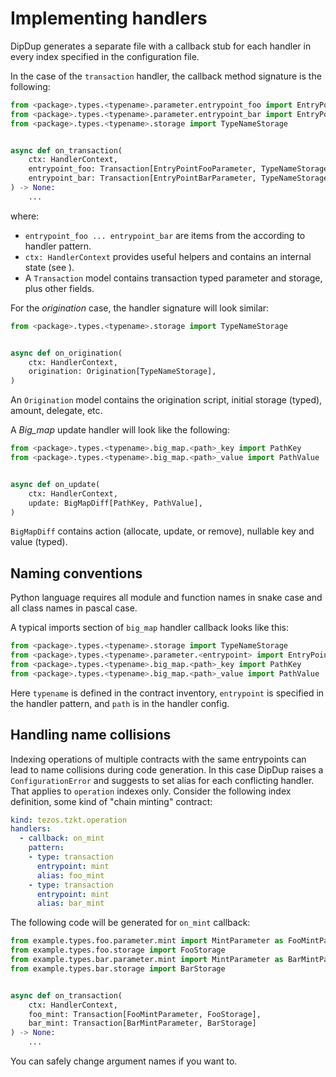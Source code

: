 # Implementing handlers

DipDup generates a separate file with a callback stub for each handler in every index specified in the configuration file.

In the case of the `transaction` handler, the callback method signature is the following:

<!-- FIXME: Includes -->

```python
from <package>.types.<typename>.parameter.entrypoint_foo import EntryPointFooParameter
from <package>.types.<typename>.parameter.entrypoint_bar import EntryPointBarParameter
from <package>.types.<typename>.storage import TypeNameStorage


async def on_transaction(
    ctx: HandlerContext,
    entrypoint_foo: Transaction[EntryPointFooParameter, TypeNameStorage],
    entrypoint_bar: Transaction[EntryPointBarParameter, TypeNameStorage]
) -> None:
    ...
```

where:

* `entrypoint_foo ... entrypoint_bar` are items from the according to handler pattern.
* `ctx: HandlerContext` provides useful helpers and contains an internal state (see ).
* A `Transaction` model contains transaction typed parameter and storage, plus other fields.

For the _origination_ case, the handler signature will look similar:

```python
from <package>.types.<typename>.storage import TypeNameStorage


async def on_origination(
    ctx: HandlerContext,
    origination: Origination[TypeNameStorage],
)
```

An `Origination` model contains the origination script, initial storage (typed), amount, delegate, etc.

A _Big\_map_ update handler will look like the following:

```python
from <package>.types.<typename>.big_map.<path>_key import PathKey
from <package>.types.<typename>.big_map.<path>_value import PathValue


async def on_update(
    ctx: HandlerContext,
    update: BigMapDiff[PathKey, PathValue],
)
```

`BigMapDiff` contains action (allocate, update, or remove), nullable key and value (typed).

<!--
TODO: Rewrite

> 💡 **TIP**
>
> If you use index templates, your callback methods will be reused for potentially different contract addresses. DipDup checks that all those contracts have the same `typename` and raise an error otherwise.
-->

## Naming conventions

Python language requires all module and function names in snake case and all class names in pascal case.

A typical imports section of `big_map` handler callback looks like this:

```python
from <package>.types.<typename>.storage import TypeNameStorage
from <package>.types.<typename>.parameter.<entrypoint> import EntryPointParameter
from <package>.types.<typename>.big_map.<path>_key import PathKey
from <package>.types.<typename>.big_map.<path>_value import PathValue
```

Here `typename` is defined in the contract inventory, `entrypoint` is specified in the handler pattern, and `path` is in the handler config.

## Handling name collisions

Indexing operations of multiple contracts with the same entrypoints can lead to name collisions during code generation. In this case DipDup raises a `ConfigurationError` and suggests to set alias for each conflicting handler. That applies to `operation` indexes only. Consider the following index definition, some kind of "chain minting" contract:

```yaml
kind: tezos.tzkt.operation
handlers:
  - callback: on_mint
    pattern:
    - type: transaction
      entrypoint: mint
      alias: foo_mint
    - type: transaction
      entrypoint: mint
      alias: bar_mint
```

The following code will be generated for `on_mint` callback:

```python
from example.types.foo.parameter.mint import MintParameter as FooMintParameter
from example.types.foo.storage import FooStorage
from example.types.bar.parameter.mint import MintParameter as BarMintParameter
from example.types.bar.storage import BarStorage


async def on_transaction(
    ctx: HandlerContext,
    foo_mint: Transaction[FooMintParameter, FooStorage],
    bar_mint: Transaction[BarMintParameter, BarStorage]
) -> None:
    ...
```

You can safely change argument names if you want to.
